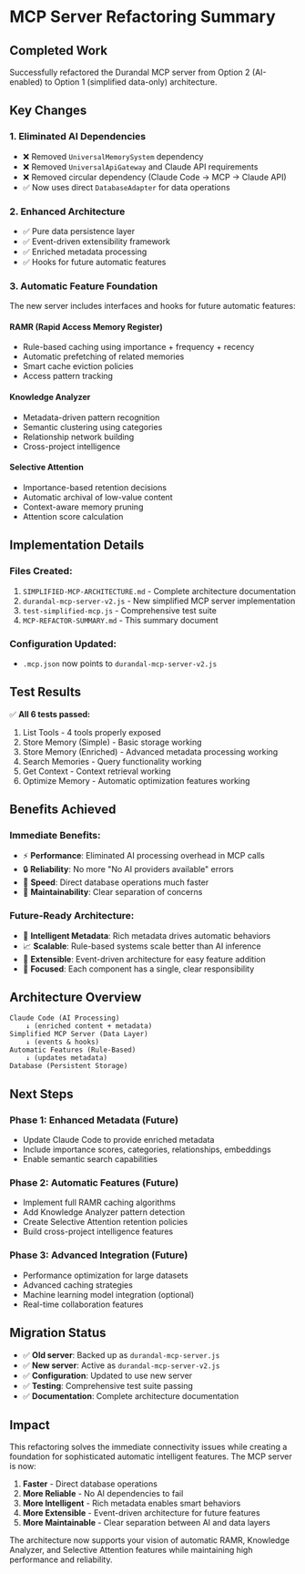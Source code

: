 # MCP Server Refactoring Summary

## Completed Work

Successfully refactored the Durandal MCP server from Option 2 (AI-enabled) to Option 1 (simplified data-only) architecture.

## Key Changes

### 1. **Eliminated AI Dependencies**
- ❌ Removed `UniversalMemorySystem` dependency
- ❌ Removed `UniversalApiGateway` and Claude API requirements
- ❌ Removed circular dependency (Claude Code -> MCP -> Claude API)
- ✅ Now uses direct `DatabaseAdapter` for data operations

### 2. **Enhanced Architecture**
- ✅ Pure data persistence layer
- ✅ Event-driven extensibility framework
- ✅ Enriched metadata processing
- ✅ Hooks for future automatic features

### 3. **Automatic Feature Foundation**
The new server includes interfaces and hooks for future automatic features:

#### **RAMR (Rapid Access Memory Register)**
- Rule-based caching using importance + frequency + recency
- Automatic prefetching of related memories
- Smart cache eviction policies
- Access pattern tracking

#### **Knowledge Analyzer**
- Metadata-driven pattern recognition
- Semantic clustering using categories
- Relationship network building
- Cross-project intelligence

#### **Selective Attention**
- Importance-based retention decisions
- Automatic archival of low-value content
- Context-aware memory pruning
- Attention score calculation

## Implementation Details

### **Files Created:**
1. `SIMPLIFIED-MCP-ARCHITECTURE.md` - Complete architecture documentation
2. `durandal-mcp-server-v2.js` - New simplified MCP server implementation
3. `test-simplified-mcp.js` - Comprehensive test suite
4. `MCP-REFACTOR-SUMMARY.md` - This summary document

### **Configuration Updated:**
- `.mcp.json` now points to `durandal-mcp-server-v2.js`

## Test Results

✅ **All 6 tests passed:**
1. List Tools - 4 tools properly exposed
2. Store Memory (Simple) - Basic storage working
3. Store Memory (Enriched) - Advanced metadata processing working
4. Search Memories - Query functionality working
5. Get Context - Context retrieval working
6. Optimize Memory - Automatic optimization features working

## Benefits Achieved

### **Immediate Benefits:**
- ⚡ **Performance**: Eliminated AI processing overhead in MCP calls
- 🔒 **Reliability**: No more "No AI providers available" errors
- 🚀 **Speed**: Direct database operations much faster
- 🔧 **Maintainability**: Clear separation of concerns

### **Future-Ready Architecture:**
- 🧠 **Intelligent Metadata**: Rich metadata drives automatic behaviors
- 📈 **Scalable**: Rule-based systems scale better than AI inference
- 🔌 **Extensible**: Event-driven architecture for easy feature addition
- 🎯 **Focused**: Each component has a single, clear responsibility

## Architecture Overview

```
Claude Code (AI Processing)
    ↓ (enriched content + metadata)
Simplified MCP Server (Data Layer)
    ↓ (events & hooks)
Automatic Features (Rule-Based)
    ↓ (updates metadata)
Database (Persistent Storage)
```

## Next Steps

### **Phase 1: Enhanced Metadata (Future)**
- Update Claude Code to provide enriched metadata
- Include importance scores, categories, relationships, embeddings
- Enable semantic search capabilities

### **Phase 2: Automatic Features (Future)**
- Implement full RAMR caching algorithms
- Add Knowledge Analyzer pattern detection
- Create Selective Attention retention policies
- Build cross-project intelligence features

### **Phase 3: Advanced Integration (Future)**
- Performance optimization for large datasets
- Advanced caching strategies
- Machine learning model integration (optional)
- Real-time collaboration features

## Migration Status

- ✅ **Old server**: Backed up as `durandal-mcp-server.js`
- ✅ **New server**: Active as `durandal-mcp-server-v2.js`
- ✅ **Configuration**: Updated to use new server
- ✅ **Testing**: Comprehensive test suite passing
- ✅ **Documentation**: Complete architecture documentation

## Impact

This refactoring solves the immediate connectivity issues while creating a foundation for sophisticated automatic intelligent features. The MCP server is now:

1. **Faster** - Direct database operations
2. **More Reliable** - No AI dependencies to fail
3. **More Intelligent** - Rich metadata enables smart behaviors
4. **More Extensible** - Event-driven architecture for future features
5. **More Maintainable** - Clear separation between AI and data layers

The architecture now supports your vision of automatic RAMR, Knowledge Analyzer, and Selective Attention features while maintaining high performance and reliability.